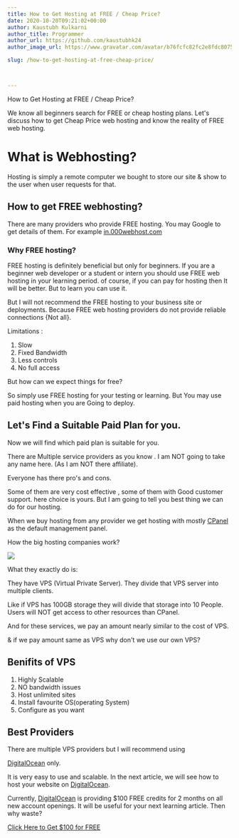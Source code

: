 ```yaml
---
title: How to Get Hosting at FREE / Cheap Price?
date: 2020-10-20T09:21:02+00:00
author: Kaustubh Kulkarni
author_title: Programmer
author_url: https://github.com/kaustubhk24
author_image_url: https://www.gravatar.com/avatar/b76fcfc82fc2e8fdc8075636f1735f61?s=200

slug: /how-to-get-hosting-at-free-cheap-price/



---
```

How to Get Hosting at FREE / Cheap Price?

We know all beginners search for FREE or cheap hosting plans. Let's discuss how to get Cheap Price web hosting and know the reality of FREE web hosting.



# What is Webhosting?

Hosting is simply a remote computer we bought to store our site & show to the user when user requests for that.

## How to get FREE webhosting?

There are many providers who provide FREE hosting. You may Google to get details of them. For example [in.000webhost.com](https://in.000webhost.com/)

### Why FREE hosting?

FREE hosting is definitely beneficial but only for beginners. If you are a beginner web developer or a student or intern you should use FREE web hosting in your learning period. of course, if you can pay for hosting then It will be better. But to learn you can use it. 

But I will not recommend the FREE hosting to your business site or deployments. Because FREE web hosting providers do not provide reliable connections {Not all}. 

Limitations :

 1. Slow
 2. Fixed Bandwidth
 3. Less controls
 4. No full access



But how can we expect things for free?

So simply use FREE hosting for your testing or learning. But You may use paid hosting when you are Going to deploy.



## Let's Find a Suitable Paid Plan for you.

Now we will find which paid plan is suitable for you. 

There are Multiple service providers as you know . I am NOT going to take any name here. (As I am NOT there affiliate).

Everyone has there pro's and cons.

Some of them are very cost effective , some of them with Good customer support. here choice is yours. But I am going to tell you best thing we can do for our hosting.

When we buy hosting from any provider we get hosting with mostly [CPanel](https://en.wikipedia.org/wiki/CPanel) as the default management panel.

How the big hosting companies work?


![](http://www.kaustubh.codes/imgs/wp-content/uploads/2020/10/Yellow-Illustrated-Web-Designer-Business-Card-1-1.png) 

What they exactly do is:

They have VPS (Virtual Private Server). They divide that VPS server into multiple clients. 

Like if VPS has 100GB storage they will divide that storage into 10 People. Users will NOT get access to other resources than CPanel.

And for these services, we pay an amount nearly similar to the cost of VPS.

& if we pay amount same as VPS why don't we use our own VPS?

## Benifits of VPS

 1. Highly Scalable
 2. NO bandwidth issues
 3. Host unlimited sites
 4. Install favourite OS(operating System)
 5. Configure as you want

## Best Providers

There are multiple VPS providers but I will recommend using 

[DigitalOcean](https://m.do.co/c/253fdc8807b5) only.

It is very easy to use and scalable. In the next article, we will see how to host your website on [DigitalOcean](https://m.do.co/c/253fdc8807b5).

Currently, [DigitalOcean](https://m.do.co/c/253fdc8807b5) is providing $100 FREE credits for 2 months on all new account openings. It will be useful for your next learning article. Then why waste?



[Click Here to Get $100 for FREE](https://m.do.co/c/253fdc8807b5)

